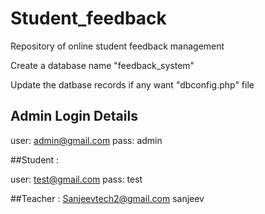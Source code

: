 # Student_feedback
Repository of online student feedback management 

Create a database name "feedback_system"

Update the datbase records if any want  "dbconfig.php" file

## Admin Login Details

user: admin@gmail.com
pass: admin

##Student : 

user: test@gmail.com
pass: test

##Teacher :
Sanjeevtech2@gmail.com
sanjeev 
